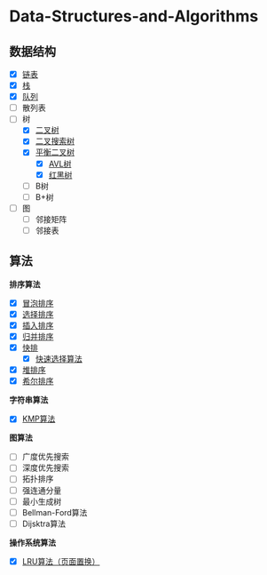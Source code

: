 # Data-Structures-and-Algorithms

## 数据结构

- [x] [链表](https://github.com/sxwee/Data-Structures-and-Algorithms/blob/main/docs/D8.%E9%93%BE%E8%A1%A8.md)
- [x] [栈](https://github.com/sxwee/Data-Structures-and-Algorithms/blob/main/docs/D9.%E6%A0%88.md)
- [x] [队列](https://github.com/sxwee/Data-Structures-and-Algorithms/blob/main/docs/D10.%E9%98%9F%E5%88%97.md)
- [ ] 散列表
- [ ] 树
  - [x] [二叉树](https://github.com/sxwee/Data-Structures-and-Algorithms/blob/main/docs/D1.%E6%A0%91%E7%9A%84%E5%9F%BA%E6%9C%AC%E6%A6%82%E5%BF%B5.md)
  - [x] [二叉搜索树](https://github.com/sxwee/Data-Structures-and-Algorithms/blob/main/docs/D2.%E4%BA%8C%E5%8F%89%E6%90%9C%E7%B4%A2%E6%A0%91.md)
  - [x] [平衡二叉树](https://github.com/sxwee/Data-Structures-and-Algorithms/blob/main/docs/D3.%E5%B9%B3%E8%A1%A1%E4%BA%8C%E5%8F%89%E6%A0%91.md)
    - [x] [AVL树](https://github.com/sxwee/Data-Structures-and-Algorithms/blob/main/docs/D4.AVL%E6%A0%91.md)
    - [x] [红黑树](https://github.com/sxwee/Data-Structures-and-Algorithms/blob/main/docs/D5.%E7%BA%A2%E9%BB%91%E6%A0%91.md)
  - [ ] B树
  - [ ] B+树
- [ ] 图
  - [ ] 邻接矩阵
  - [ ] 邻接表

## 算法

**排序算法**

- [x] [冒泡排序](https://github.com/sxwee/Data-Structures-and-Algorithms/blob/main/docs/A4%E6%8E%92%E5%BA%8F%E7%AE%97%E6%B3%95.md#%E5%86%92%E6%B3%A1%E6%8E%92%E5%BA%8F)
- [x] [选择排序](https://github.com/sxwee/Data-Structures-and-Algorithms/blob/main/docs/A4%E6%8E%92%E5%BA%8F%E7%AE%97%E6%B3%95.md#%E9%80%89%E6%8B%A9%E6%8E%92%E5%BA%8F)
- [x] [插入排序](https://github.com/sxwee/Data-Structures-and-Algorithms/blob/main/docs/A4%E6%8E%92%E5%BA%8F%E7%AE%97%E6%B3%95.md#%E6%8F%92%E5%85%A5%E6%8E%92%E5%BA%8F)
- [x] [归并排序](https://github.com/sxwee/Data-Structures-and-Algorithms/blob/main/docs/A4%E6%8E%92%E5%BA%8F%E7%AE%97%E6%B3%95.md#%E5%BD%92%E5%B9%B6%E6%8E%92%E5%BA%8F)
- [x] [快排](https://github.com/sxwee/Data-Structures-and-Algorithms/blob/main/docs/A4%E6%8E%92%E5%BA%8F%E7%AE%97%E6%B3%95.md#%E5%BF%AB%E9%80%9F%E6%8E%92%E5%BA%8F)
  - [x] [快速选择算法](https://github.com/sxwee/Data-Structures-and-Algorithms/blob/main/docs/A1.%E5%BF%AB%E9%80%9F%E9%80%89%E6%8B%A9%E7%AE%97%E6%B3%95.md)
- [x] [堆排序](https://github.com/sxwee/Data-Structures-and-Algorithms/blob/main/docs/A4%E6%8E%92%E5%BA%8F%E7%AE%97%E6%B3%95.md#%E5%A0%86%E6%8E%92%E5%BA%8F)
- [x] [希尔排序](https://github.com/sxwee/Data-Structures-and-Algorithms/blob/main/docs/A4%E6%8E%92%E5%BA%8F%E7%AE%97%E6%B3%95.md#%E5%B8%8C%E5%B0%94%E6%8E%92%E5%BA%8F)

**字符串算法**

- [x] [KMP算法](https://github.com/sxwee/Data-Structures-and-Algorithms/blob/main/docs/A2.KMP%E7%AE%97%E6%B3%95.md)

**图算法**

- [ ] 广度优先搜索
- [ ] 深度优先搜索
- [ ] 拓扑排序
- [ ] 强连通分量
- [ ] 最小生成树
- [ ] Bellman-Ford算法
- [ ] Dijsktra算法

**操作系统算法**

- [x] [LRU算法（页面置换）](https://github.com/sxwee/Data-Structures-and-Algorithms/blob/main/docs/A3.LRU%E7%AE%97%E6%B3%95.md)
